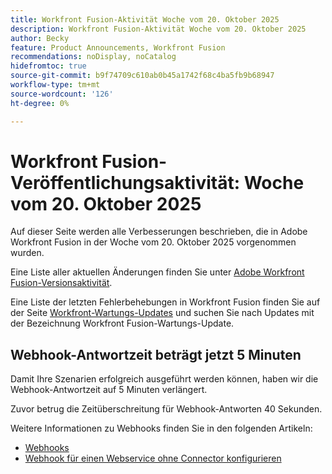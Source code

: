 ```yaml
---
title: Workfront Fusion-Aktivität Woche vom 20. Oktober 2025
description: Workfront Fusion-Aktivität Woche vom 20. Oktober 2025
author: Becky
feature: Product Announcements, Workfront Fusion
recommendations: noDisplay, noCatalog
hidefromtoc: true
source-git-commit: b9f74709c610ab0b45a1742f68c4ba5fb9b68947
workflow-type: tm+mt
source-wordcount: '126'
ht-degree: 0%

---
```


# Workfront Fusion-Veröffentlichungsaktivität: Woche vom 20. Oktober 2025

Auf dieser Seite werden alle Verbesserungen beschrieben, die in Adobe Workfront Fusion in der Woche vom 20. Oktober 2025 vorgenommen wurden.

Eine Liste aller aktuellen Änderungen finden Sie unter [Adobe Workfront Fusion-Versionsaktivität](/help/workfront-fusion/fusion-product-releases/fusion-release-activity.md).

Eine Liste der letzten Fehlerbehebungen in Workfront Fusion finden Sie auf der Seite [Workfront-Wartungs-Updates](https://experienceleague.adobe.com/de/docs/workfront-known-issues/releases/current-updates) und suchen Sie nach Updates mit der Bezeichnung Workfront Fusion-Wartungs-Update.

<!--

## New Workfront connector now available

To reflect changes made to the Workfront API, we've created a new version of the Workfront connector,

The new connector is labeled as "Workfront," and the previously available connector is labeled as "Workfront (Legacy)."  

The new connector also features the following new functionality:

* A new Get Presigned File URL module
* Server-to-server connections: Now, when creating a connection, you can create a server-to-server connection to connect to a project in the Adobe Developer Console.
* Simplified use of custom forms in modules: Now, you can select which custom form fields load when configuring the Create a record and Read a record modules. In addition, the Search module now loads all custom form fields by default.

We recommend:

* Using the new connector when creating or updating a scenario.
* Upgrading existing modules to the new connector. 

You can automatically upgrade your existing modules to the new connector.

* For instructions on upgrading existing modules, see [Upgrade a Workfront module to a new version](/help/workfront-fusion/manage-scenarios/update-module-to-new-version.md) in the article Upgrade a module to a new version.

* For information on why a new connector is sometimes necessary, see [Overview of APIs in Fusion](/help/workfront-fusion/get-started-with-fusion/understand-fusion/api-overview.md).To ensure that the Workfront Connector meets the evolving needs of its users, we've made some updates:

* For information on the Workfront connector, see [Workfront modules](/help/workfront-fusion/references/apps-and-modules/adobe-connectors/workfront-modules.md).

-->



## Webhook-Antwortzeit beträgt jetzt 5 Minuten

Damit Ihre Szenarien erfolgreich ausgeführt werden können, haben wir die Webhook-Antwortzeit auf 5 Minuten verlängert.

Zuvor betrug die Zeitüberschreitung für Webhook-Antworten 40 Sekunden.

Weitere Informationen zu Webhooks finden Sie in den folgenden Artikeln:

* [Webhooks](/help/workfront-fusion/references/apps-and-modules/universal-connectors/webhooks-updated.md)
* [Webhook für einen Webservice ohne Connector konfigurieren](/help/workfront-fusion/create-scenarios/add-modules/receive-a-webhook-from-a-web-service.md)



